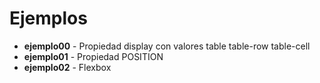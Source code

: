 # Ejemplos

* **ejemplo00** - Propiedad display con valores table table-row table-cell
* **ejemplo01** - Propiedad POSITION
* **ejemplo02** - Flexbox
